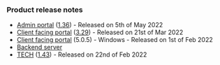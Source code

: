 ### Product release notes
* [Admin portal](/release-notes/admin) ([1.36](/configs/release-notes/admin/v1.36.1)) - Released on 5th of May 2022
* [Client facing portal](/release-notes/portal) ([3.29](/configs/release-notes/portal/v3.29)) - Released on 21st of Mar 2022
* [Client facing portal](https://help.deskdirector.com/article/4uzjpwaiou) (5.0.5) - Windows - Released on 1st of Feb 2022
* [Backend server](https://help.deskdirector.com/article/5ml4ieesph-server-changelog)
* [TECH](/release-notes/tech) ([1.43](/configs/release-notes/tech/v1.43)) - Released on 22nd of Feb 2022
